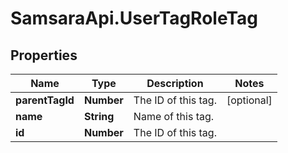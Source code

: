 # SamsaraApi.UserTagRoleTag

## Properties
Name | Type | Description | Notes
------------ | ------------- | ------------- | -------------
**parentTagId** | **Number** | The ID of this tag. | [optional] 
**name** | **String** | Name of this tag. | 
**id** | **Number** | The ID of this tag. | 


